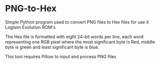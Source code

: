 # PNG-to-Hex
Simple Python program used to convert PNG files to Hex files for use it Logisim Evolution ROM's

The Hex file is formatted with eight 24-bit words per line, each word representing one RGB pixel where the most significant byte is Red, middle byte is green and least significant byte is blue.

This tool requires Pillow to input and process PNG files

